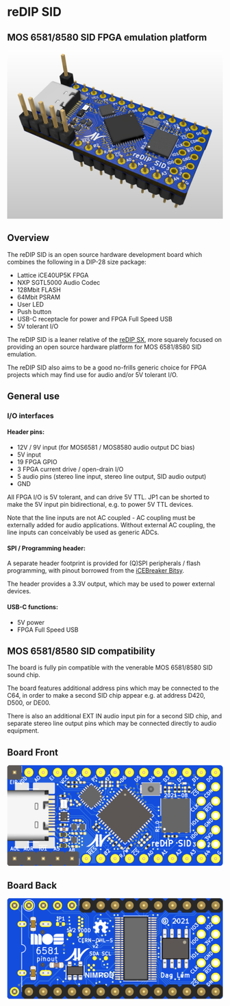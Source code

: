 # reDIP SID

## MOS 6581/8580 SID FPGA emulation platform
![Board](documentation/reDIP-SID-board.png)

## Overview
The reDIP SID is an open source hardware development board which combines the following in a DIP-28 size package:

* Lattice iCE40UP5K FPGA
* NXP SGTL5000 Audio Codec
* 128Mbit FLASH
* 64Mbit PSRAM
* User LED
* Push button
* USB-C receptacle for power and FPGA Full Speed USB
* 5V tolerant I/O

The reDIP SID is a leaner relative of the [reDIP SX](https://github.com/daglem/reDIP-SX),
more squarely focused on providing an open source hardware platform for MOS 6581/8580 SID emulation.

The reDIP SID also aims to be a good no-frills generic choice for FPGA projects which may find use for audio and/or 5V tolerant I/O.

## General use

### I/O interfaces

#### Header pins:

* 12V / 9V input (for MOS6581 / MOS8580 audio output DC bias)
* 5V input
* 19 FPGA GPIO
* 3 FPGA current drive / open-drain I/O
* 5 audio pins (stereo line input, stereo line output, SID audio output)
* GND

All FPGA I/O is 5V tolerant, and can drive 5V TTL. JP1 can be shorted to make the 5V input pin bidirectional, e.g. to power 5V TTL devices.

Note that the line inputs are not AC coupled - AC coupling must be externally added for audio applications.
Without external AC coupling, the line inputs can conceivably be used as generic ADCs.

#### SPI / Programming header:

A separate header footprint is provided for (Q)SPI peripherals / flash programming, with pinout borrowed from the [iCEBreaker Bitsy](https://github.com/icebreaker-fpga/icebreaker).

The header provides a 3.3V output, which may be used to power external devices.

#### USB-C functions:

* 5V power
* FPGA Full Speed USB

## MOS 6581/8580 SID compatibility

The board is fully pin compatible with the venerable MOS 6581/8580 SID sound chip.

The board features additional address pins which may be connected to the C64, in order to make a second SID chip appear e.g. at address D420, D500, or DE00.

There is also an additional EXT IN audio input pin for a second SID chip, and separate stereo line output pins which may be connected directly to audio equipment.

## Board Front
![Board Front](documentation/reDIP-SID-board-front.png)

## Board Back
![Board Back](documentation/reDIP-SID-board-back.png)
